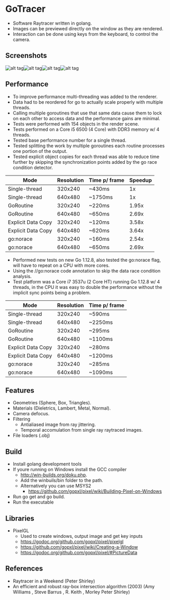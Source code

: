 # GoTracer
 - Software Raytracer written in golang.
 - Images can be previewed directly on the window as they are rendered.
 - Interaction can be done using keys from the keyboard, to control the camera.



## Screenshots
![alt tag](https://raw.githubusercontent.com/tentone/gotracer/master/readme/a.png)![alt tag](https://raw.githubusercontent.com/tentone/gotracer/master/readme/b.png)![alt tag](https://raw.githubusercontent.com/tentone/gotracer/master/readme/c.png)![alt tag](https://raw.githubusercontent.com/tentone/gotracer/master/readme/d.png)



## Performance

 - To improve performance multi-threading was added to the renderer.
 - Data had to be reordered for go to actually scale properly with multiple threads.
 - Calling multiple goroutines that use that same data cause them to lock on each other to access data and the performance gains are minimal.
 - Tests were performed with 154 objects in the render scene.
 - Tests performed on a Core i5 6500 (4 Core) with DDR3 memory w/ 4 threads.
 - Tested base performance number for a single thread.
 - Tested splitting the work by multiple goroutines each routine processes one portion of the output.
 - Tested explicit object copies for each thread was able to reduce time further by skipping the synchronization points added by the go race condition detector.

| Mode               | Resolution | Time p/ frame | Speedup |
| ------------------ | ---------- | ------------- | ------- |
| Single-thread      | 320x240    | ~430ms        | 1x      |
| Single-thread      | 640x480    | ~1750ms       | 1x      |
| GoRoutine          | 320x240    | ~220ms        | 1.95x   |
| GoRoutine          | 640x480    | ~650ms        | 2.69x   |
| Explicit Data Copy | 320x240    | ~120ms        | 3.58x   |
| Explicit Data Copy | 640x480    | ~620ms        | 3.64x   |
| go:norace          | 320x240    | ~160ms        | 2.54x   |
| go:norace          | 640x480    | ~650ms        | 2.69x   |

 - Performed new tests on new Go 1.12.8, also tested the go:norace flag, will have to repeat on a CPU with more cores.
 - Using the //go:norace code annotation to skip the data race condition analysis.
 - Test platform was a Core i7 3537u (2 Core HT) running Go 1.12.8 w/ 4 threads, in the CPU it was easy to double the performance without the implicit sync points being a problem.

| Mode               | Resolution | Time p/ frame |
| ------------------ | ---------- | ------------- |
| Single-thread      | 320x240    | ~590ms        |
| Single-thread      | 640x480    | ~2250ms       |
| GoRoutine          | 320x240    | ~295ms        |
| GoRoutine          | 640x480    | ~1100ms       |
| Explicit Data Copy | 320x240    | ~280ms        |
| Explicit Data Copy | 640x480    | ~1200ms       |
| go:norace          | 320x240    | ~285ms        |
| go:norace          | 640x480    | ~1090ms       |



## Features
 - Geometries (Sphere, Box, Triangles).
 - Materials (Dieletrics, Lambert, Metal, Normal).
 - Camera defocus.
 - Filtering
    - Antialiased image from ray jittering.
    - Temporal accomulation from single ray raytraced images.
 - File loaders (.obj)



## Build
 - Install golang development tools
 - If youre running on Windows install the GCC compiler
    - http://win-builds.org/doku.php.
    - Add the winbuils/bin folder to the path.
    - Alternatively you can use MSYS2
       - https://github.com/gopxl/pixel/wiki/Building-Pixel-on-Windows
 - Run go get and go build.
 - Run the executable




## Libraries
 - PixelGL
    - Used to create windows, output image and get key inputs
    - https://godoc.org/github.com/gopxl/pixel/pixelgl
    - https://github.com/gopxl/pixel/wiki/Creating-a-Window
    - https://godoc.org/github.com/gopxl/pixel/#PictureData




## References
 - Raytracer in a Weekend (Peter Shirley)
 - An efficient and robust ray-box intersection algorithm (2003) (Amy Williams , Steve Barrus , R. Keith , Morley Peter Shirley)